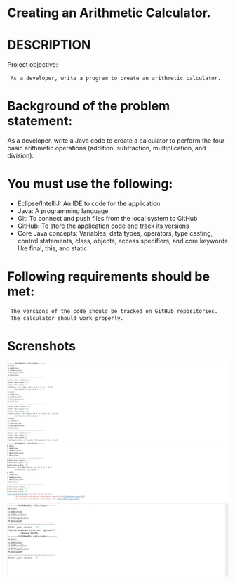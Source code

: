 # Creating an Arithmetic Calculator.

# DESCRIPTION

Project objective:

```
 As a developer, write a program to create an arithmetic calculator.
```

# Background of the problem statement:

As a developer, write a Java code to create a calculator to perform the four basic arithmetic operations (addition, subtraction, multiplication, and division).

# You must use the following:

- Eclipse/IntelliJ: An IDE to code for the application
- Java: A programming language
- Git: To connect and push files from the local system to GitHub
- GitHub: To store the application code and track its versions
- Core Java concepts: Variables, data types, operators, type casting, control statements, class, objects, access specifiers, and core keywords like final, this, and static

# Following requirements should be met:
```
 The versions of the code should be tracked on GitHub repositories.
 The calculator should work properly.
```

# Screnshots
![Screenshot1](/ArithmeticCalculator/screenshot/Console1.jpg)
![Screenshot2](/ArithmeticCalculator/screenshot/Console2.jpg)
![Screenshot3](/ArithmeticCalculator/screenshot/Console3.jpg)
